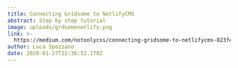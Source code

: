 ```yaml
---
title: Connecting Gridsome to NetlifyCMS
abstract: Step by step tutorial
image: uploads/grdsomenetlify.png
link: >-
  https://medium.com/notonlycss/connecting-gridsome-to-netlifycms-823fea90c93c?source=friends_link&sk=340524c1dc2197896e28d09af635d800
author: Luca Spezzano
date: 2020-01-27T22:36:52.178Z
---
```


